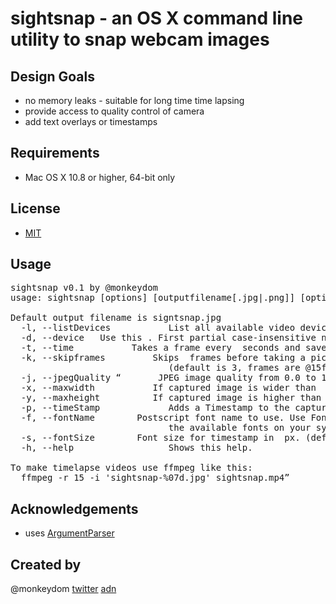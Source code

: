 # sightsnap - an OS X command line utility to snap webcam images

## Design Goals
* no memory leaks - suitable for long time time lapsing
* provide access to quality control of camera
* add text overlays or timestamps

## Requirements
* Mac OS X 10.8 or higher, 64-bit only

## License

* [MIT](http://www.opensource.org/licenses/mit-license.php)

## Usage

<pre>
sightsnap v0.1 by @monkeydom
usage: sightsnap [options] [outputfilename[.jpg|.png]] [options]

Default output filename is signtsnap.jpg
  -l, --listDevices           List all available video devices and their formats.
  -d, --device <videoDevice>  Use this <videoDevice>. First partial case-insensitive name match is taken.
  -t, --time <delay>          Takes a frame every <delay> seconds and saves as outputfilename-XXXXXXX.jpg continuously.
  -k, --skipframes <n>        Skips <n> frames before taking a picture. Gives cam warmup time.
                              (default is 3, frames are @15fps)
  -j, --jpegQuality <q>       JPEG image quality from 0.0 to 1.0 (default is 0.8).
  -x, --maxwidth <w>          If captured image is wider than <w> px, scale it down to fit.
  -y, --maxheight <h>         If captured image is higher than <h> px, scale it down to fit.
  -p, --timeStamp             Adds a Timestamp to the captured image.
  -f, --fontName <font>       Postscript font name to use. Use FontBook.app->Font Info to find out about 
                              the available fonts on your system (default is 'HelveticaNeue-Bold')
  -s, --fontSize <size>       Font size for timestamp in <size> px. (default is 40)
  -h, --help                  Shows this help.

To make timelapse videos use ffmpeg like this:
  ffmpeg -r 15 -i 'sightsnap-%07d.jpg' sightsnap.mp4</pre>

## Acknowledgements
* uses [ArgumentParser](https://github.com/NSError/ArgumentParser)

## Created by
@monkeydom [twitter](http://twitter.com/monkeydom) [adn](http://app.net/monkeydom)